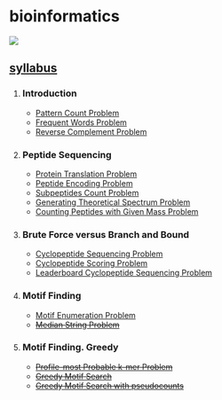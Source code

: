# bioinformatics 
![](http://schoolleaver.nz/media/k2/items/cache/269b36e876e375e05083f78293992209_M.jpg)

## [syllabus](https://stepik.org/course/45305/syllabus)

1. ### Introduction

    - [Pattern Count Problem](1.Introduction/PatternCountProblem.py)
    - [Frequent Words Problem](1.Introduction/FrequentWordsProblem.py)
    - [Reverse Complement Problem](1.Introduction/ReverseComplementProblem.py)
2. ### Peptide Sequencing

    - [Protein Translation Problem](2.PeptideSequencing/ProteinTranslationProblem.py)
    - [Peptide Encoding Problem](2.PeptideSequencing/PeptideEncodingProblem.py)
    - [Subpeptides Count Problem](2.PeptideSequencing/SubpeptidesCountProblem.py)
    - [Generating Theoretical Spectrum Problem](2.PeptideSequencing/GeneratingTheoreticalSpectrumProblem.py)
    - [Counting Peptides with Given Mass Problem](2.PeptideSequencing/CountingPeptidesWithGivenMassProblem.py)
3. ### Brute Force versus Branch and Bound
  
    - [Cyclopeptide Sequencing Problem](./3.BruteForce/CyclopeptideSequencingProblem.py)
    - [Cyclopeptide Scoring Problem](./3.BruteForce/CyclopeptideScoringProblem.py)
    - [Leaderboard Cyclopeptide Sequencing Problem](./3.BruteForce/LeaderboardCyclopeptideSequencingProblem.py)
4. ### Motif Finding

    - [Motif Enumeration Problem](./4.Motif%20Finding/MotifEnumerationProblem.py)
    - [~~Median String Problem~~](./4.Motif%20Finding/MedianStringProblem.py)
5. ### Motif Finding. Greedy

    - [~~Profile-most Probable k-mer Problem~~](./5.Motif%20Finding.%20Greedy/Profile-mostProbable_k-merProblem.py) 
    - [~~Greedy Motif Search~~](./5.Motif%20Finding.%20Greedy/GreedyMotifSearch.py)
    - [~~Greedy Motif Search with pseudocounts~~](./5.Motif%20Finding.%20Greedy/GreedyMotifSearch_with_pseudocounts.py)

